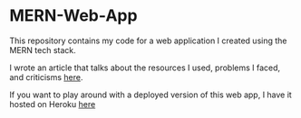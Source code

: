 # MERN-Web-App

This repository contains my code for a web application I created using the MERN tech stack.

I wrote an article that talks about the resources I used, problems I faced, and criticisms [here](https://google.com).

If you want to play around with a deployed version of this web app, I have it hosted on Heroku [here](https://martinb-inventory.herokuapp.com/)
